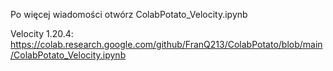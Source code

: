 Po więcej wiadomości otwórz  ColabPotato_Velocity.ipynb

Velocity 1.20.4: https://colab.research.google.com/github/FranQ213/ColabPotato/blob/main/ColabPotato_Velocity.ipynb


